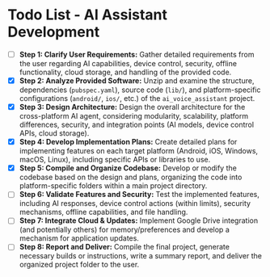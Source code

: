 # Todo List - AI Assistant Development

- [ ] **Step 1: Clarify User Requirements:** Gather detailed requirements from the user regarding AI capabilities, device control, security, offline functionality, cloud storage, and handling of the provided code.
- [X] **Step 2: Analyze Provided Software:** Unzip and examine the structure, dependencies (`pubspec.yaml`), source code (`lib/`), and platform-specific configurations (`android/`, `ios/`, etc.) of the `ai_voice_assistant` project.
- [X] **Step 3: Design Architecture:** Design the overall architecture for the cross-platform AI agent, considering modularity, scalability, platform differences, security, and integration points (AI models, device control APIs, cloud storage).
- [X] **Step 4: Develop Implementation Plans:** Create detailed plans for implementing features on each target platform (Android, iOS, Windows, macOS, Linux), including specific APIs or libraries to use.
- [X] **Step 5: Compile and Organize Codebase:** Develop or modify the codebase based on the design and plans, organizing the code into platform-specific folders within a main project directory.
- [ ] **Step 6: Validate Features and Security:** Test the implemented features, including AI responses, device control actions (within limits), security mechanisms, offline capabilities, and file handling.
- [ ] **Step 7: Integrate Cloud & Updates:** Implement Google Drive integration (and potentially others) for memory/preferences and develop a mechanism for application updates.
- [ ] **Step 8: Report and Deliver:** Compile the final project, generate necessary builds or instructions, write a summary report, and deliver the organized project folder to the user.
